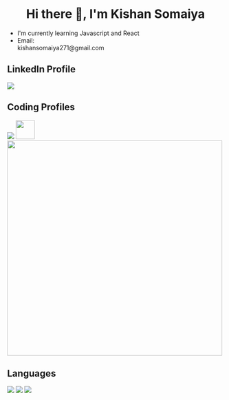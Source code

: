 <h1 align="center">Hi there 👋, I'm Kishan Somaiya</h1>
<div stye="display:flex;">
  
  <div>
  <ul>
    <li>I'm currently learning Javascript and React</li>
    <li>Email:<br />kishansomaiya271@gmail.com</li>
  </ul>

  <h2>LinkedIn Profile</h2>
  <a href="https://www.linkedin.com/in/kishan-somaiya-9825a3192/" ><img src="https://img.icons8.com/fluent/48/000000/linkedin.png" /></a>

  <h2>Coding Profiles</h2>
  <a href="https://auth.geeksforgeeks.org/user/kishansomaiya271/practice/" ><img margin="0 15px" src="https://img.icons8.com/color/48/000000/GeeksforGeeks.png" on /></a> <a href="https://www.codechef.com/users/kishansomaiya"><img margin="0 15px" width="44px" height="44px" src="https://i.pinimg.com/originals/c5/d9/fc/c5d9fc1e18bcf039f464c2ab6cfb3eb6.jpg" /></a>
  </div>

  <div>
    <img width="500px" src="https://media.tenor.com/images/b7939d73d32cb3ce5e48a80dd35dc599/tenor.gif" alt="" />
  </div>

</div>

## Languages
<img  margin="0 15px" src="https://img.icons8.com/color/48/000000/c-plus-plus-logo.png" /> <img  margin="0 15px" src="https://img.icons8.com/color/48/000000/javascript.png" /> <img  margin="0 15px" src="https://img.icons8.com/color/48/000000/python.png" />

##
